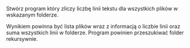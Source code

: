 Stwórz program który zliczy liczbę linii tekstu dla wszystkich plików w wskazanym folderze.

Wynikiem powinna być lista plików wraz z informacją o liczbie linii oraz suma wszystkich linii w folderze. Program powinien przeszukiwać folder rekursywnie.

